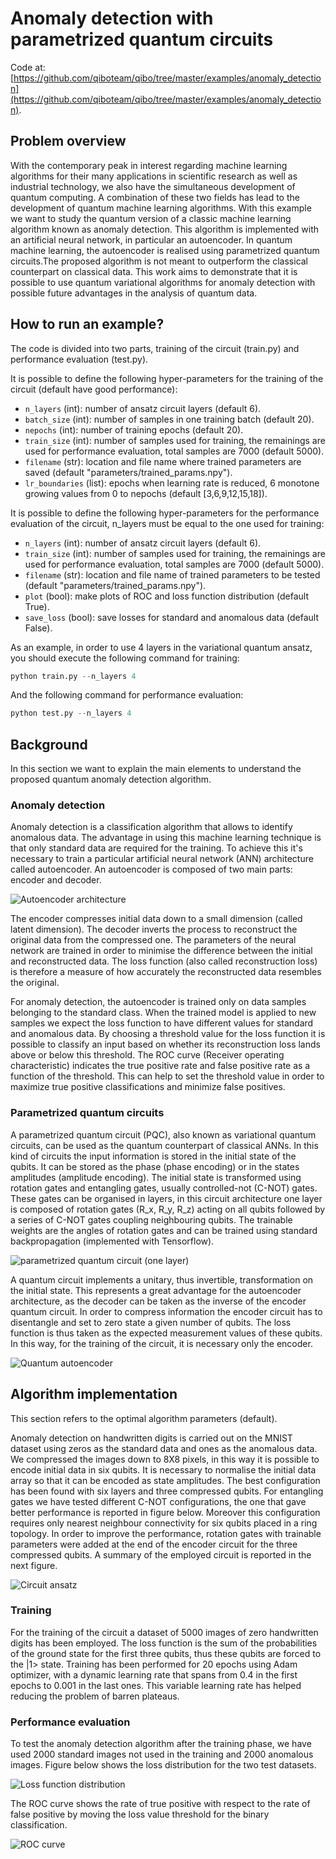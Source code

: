 # Anomaly detection with parametrized quantum circuits

Code at: [https://github.com/qiboteam/qibo/tree/master/examples/anomaly_detection](https://github.com/qiboteam/qibo/tree/master/examples/anomaly_detection).

## Problem overview

With the contemporary peak in interest regarding machine learning algorithms for their many applications in scientific research as well as industrial technology, we also have the simultaneous development of quantum computing. A combination of these two fields has lead to the development of quantum machine learning algorithms.
With this example we want to study the quantum version of a classic machine learning algorithm known as anomaly detection. This algorithm is implemented with an artificial neural network, in particular an autoencoder. In quantum machine learning, the autoencoder is realised using parametrized quantum circuits.The proposed algorithm is not meant to outperform the classical counterpart on classical data. This work aims to demonstrate that it is possible to use quantum variational algorithms for anomaly detection with possible future advantages in the analysis of quantum data.

## How to run an example?

The code is divided into two parts, training of the circuit (train.py) and performance evaluation (test.py).

It is possible to define the following hyper-parameters for the training of the circuit (default have good performance):
- `n_layers` (int): number of ansatz circuit layers (default 6).
- `batch_size` (int): number of samples in one training batch (default 20).
- `nepochs` (int): number of training epochs (default 20).
- `train_size` (int): number of samples used for training, the remainings are used for performance evaluation, total samples are 7000 (default 5000).
- `filename` (str): location and file name where trained parameters are saved (default "parameters/trained_params.npy").
- `lr_boundaries` (list): epochs when learning rate is reduced, 6 monotone growing values from 0 to nepochs (default [3,6,9,12,15,18]).

It is possible to define the following hyper-parameters for the performance evaluation of the circuit, n_layers must be equal to the one used for training:
- `n_layers` (int): number of ansatz circuit layers (default 6).
- `train_size` (int): number of samples used for training, the remainings are used for performance evaluation, total samples are 7000 (default 5000).
- `filename` (str): location and file name of trained parameters to be tested (default "parameters/trained_params.npy").
- `plot` (bool): make plots of ROC and loss function distribution (default True).
- `save_loss` (bool): save losses for standard and anomalous data (default False).

As an example, in order to use 4 layers in the variational quantum ansatz, you should execute the following command for training:

```python
python train.py --n_layers 4
```
And the following command for performance evaluation:

```python
python test.py --n_layers 4
```

## Background

In this section we want to explain the main elements to understand the proposed quantum anomaly detection algorithm.

### Anomaly detection

Anomaly detection is a classification algorithm that allows to identify anomalous data. The advantage in using this machine learning technique is that only standard data are required for the training.
To achieve this it's necessary to train a particular artificial neural network (ANN) architecture called autoencoder. An autoencoder is composed of two main parts: encoder and decoder.

![Autoencoder architecture](images/Fig1.png)

The encoder compresses initial data down to a small dimension (called latent dimension). The decoder inverts the process to reconstruct the original data from the compressed one. The parameters of the neural network are trained in order to minimise the difference between the initial and reconstructed data. The loss function (also called reconstruction loss) is therefore a measure of how accurately the reconstructed data resembles the original.

For anomaly detection, the autoencoder is trained only on data samples belonging to the standard class. When the trained model is applied to new samples we expect the loss function to have different values for standard and anomalous data.
By choosing a threshold value for the loss function it is possible to classify an input based on whether its reconstruction loss lands above or below this threshold. The ROC curve (Receiver operating characteristic) indicates the true positive rate and false positive rate as a function of the threshold. This can help to set the threshold value in order to maximize true positive classifications and minimize false positives.

### Parametrized quantum circuits

A parametrized quantum circuit (PQC), also known as variational quantum circuits, can be used as the quantum counterpart of classical ANNs. In this kind of circuits the input information is stored in the initial state of the qubits. It can be stored as the phase (phase encoding) or in the states amplitudes (amplitude encoding). The initial state is transformed using rotation gates and entangling gates, usually controlled-not (C-NOT) gates. These gates can be organised in layers, in this circuit architecture one layer is composed of rotation gates (R_x, R_y, R_z) acting on all qubits followed by a series of C-NOT gates coupling neighbouring qubits. The trainable weights are the angles of rotation gates and can be trained using standard backpropagation (implemented with Tensorflow).

![parametrized quantum circuit (one layer)](images/Fig2.png)

A quantum circuit implements a unitary, thus invertible, transformation on the initial state. This represents a great advantage for the autoencoder architecture, as the decoder can be taken as the inverse of the encoder quantum circuit. In order to compress information the encoder circuit has to disentangle and set to zero state a given number of qubits. The loss function is thus taken as the expected measurement values of these qubits. In this way, for the training of the circuit, it is necessary only the encoder.

![Quantum autoencoder](images/Fig3.png)

## Algorithm implementation

This section refers to the optimal algorithm parameters (default).

Anomaly detection on handwritten digits is carried out on the MNIST dataset using zeros as the standard data and ones as the anomalous data. We compressed the images down to 8X8 pixels, in this way it is possible to encode initial data in six qubits. It is necessary to normalise the initial data array so that it can be encoded as state amplitudes.
The best configuration has been found with six layers and three compressed qubits. For entangling gates we have tested different C-NOT configurations, the one that gave better performance is reported in figure below.
Moreover this configuration requires only nearest neighbour connectivity for six qubits placed in a ring topology. In order to improve the performance, rotation gates with trainable parameters were added at the end of the encoder circuit for the three compressed qubits. A summary of the employed circuit is reported in the next figure.

![Circuit ansatz](images/Fig4.png)

### Training

For the training of the circuit a dataset of 5000 images of zero handwritten digits has been employed. The loss function is the sum of the probabilities of the ground state for the first three qubits, thus these qubits are forced to the |1> state.
Training has been performed for 20 epochs using Adam optimizer, with a dynamic learning rate that spans from 0.4 in the first epochs to 0.001 in the last ones. This variable learning rate has helped reducing the problem of barren plateaus.

### Performance evaluation

To test the anomaly detection algorithm after the training phase, we have used 2000 standard images not used in the training and 2000 anomalous images. Figure below shows the loss distribution for the two test datasets.

![Loss function distribution](images/Fig5.png)

The ROC curve shows the rate of true positive with respect to the rate of false positive by moving the loss value threshold for the binary classification.

![ROC curve](images/Fig6.png)

